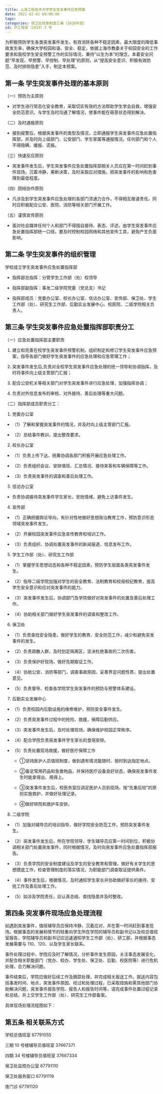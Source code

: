 ```yaml
---
title: 上海工程技术大学学生突发事件应急预案
date: 2021-02-01 00:00:00
tags: 
categories: 保卫处规章制度汇编（2020年度）
id: 沪工程保〔2019〕3 号
---
```


为积极预防学生各类突发事件发生，有效消除各种不稳定因素，最大限度的降低事故发生率，确保大学校园和谐、安全、稳定，依据上海市教委关于校园安全的工作要求和我校学生安全预警工作的实际情况，秉持“以生为本”的理念，本着安全问题“早发现、早预警、早控制、早处理”的原则，从“提高安全意识、积极有效防范、及时排除隐患”入手，制定本预案。

## 第一条 学生突发事件处理的基本原则

（一）预防为主原则

- 对学生进行常态化安全教育，采取切实有效的方法帮助学生学会自救，增强安全防范意识。与学生及时沟通了解情况，使事件能在萌芽状态得到解决。

（二）及时通报原则

- 接到报警后，根据突发事件的类型及情况，立即通报学生突发事件应急处置指挥部，并及时向上级部门、公安部门、学生家属等通报情况。任何部门和个人不得隐瞒、缓报、谎报。

（三）快速反应原则

- 突发事件发生后，学生突发事件应急处置指挥部相关人员应在第一时间赶到事件现场，沉着冷静，果断决策，及时采取应对措施，把突发事件的影响和危害降到最低程度。

（四）团结协作原则

- 凡涉及到学生突发事件应急处理的各部门须通力合作，不得相互推诿责任。同时应积极配合公安、医院、消防等相关部门开展工作。

（五）谨慎宣传原则

- 面对社会媒体任何个人和部门不得擅自接待、表态、评述，由学生突发事件应急处置指挥部统一口径。要及时控制校园网络和其他宣传工具，避免产生负面影响。

## 第二条 学生突发事件的组织管理

学校成立学生突发事件应急处置指挥部

- 指挥部总指挥：分管学生工作部（处）校领导

- 指挥部副指挥：事发二级学院党委（党总支）书记

- 指挥部成员：党委办公室、校长办公室、信访办公室、宣传部、保卫处、学生工作部（处）、研究生工作部、后勤实业发展中心、校医院、二级学院相关负责人。

## 第三条 学生突发事件应急处置指挥部职责分工

（一）应急处置指挥部主要职责

1. 建立和完善在校学生突发事件预警机制，组织制定和修订学生突发事件应急预案，指导各部门做好学生突发事件的应急处理和应急管理工作；

2. 突发事件发生后,负责对全校学生突发事件应急处理的统一领导和协调指挥，及时将事件向上级主管部门汇报；

3. 配合公安机关等相关部门对学生突发事件进行应急处理，加强指挥协调；

4. 负责对外信息发布的审核、对外接待、善后处理等重大问题。

（二）指挥部成员职责分工：

1. 党委办公室 

- （1）了解和掌握突发事件的情况，并及时向上级主管部门汇报。

- （2）总结事件教训，提出整改要求。

2. 校长办公室

- （1）负责上传下达、统筹协调各部门积极开展应急处理工作。

- （2）负责组织会议、安排值班、汇总情况、接待来客和车辆保障等工作。

- （3）负责突发事件的调查和善后处理工作。

3. 信访办公室

- 负责协调接待突发事件学生家长，安抚情绪，避免上访事件发生。

4. 宣传部

- （1）正确把握舆论导向，有针对性地做好思想政治教育工作，预防意识形态领域突发事件发生。

- （2）开展校园突发事件应急宣传教育和培训工作。

- （3）负责组织、协调处置突发事件的新闻报道、信息发布工作。

5. 学生工作部（处）、研究生工作部

- （1）掌握学生思想动态和各种不稳定因素，预防学生层面各类突发事件发生。

- （2）指导二级学院加强对学生的安全教育、法制教育和校规校纪教育，提高学生安全意识和应对突发事件的能力。

- （3）突发事件发生后，协调部门及学院做好对突发事件的处置及善后处理工作。

- （4）协助相关部门做好学生突发事件的调查和整改工作。

6. 保卫处

- （1）负责查找安全隐患，做好学生的教育、安全防范工作，减少和避免突发事件的发生。

- （2）负责疏散人群，及时划定隔离区，坚决杜绝事故的二次伤害。

- （3）负责保护好现场，做好先期取证工作。

- （4）协助公安、消防等部门，调查事故原因，妥善界定问题性质，提出处置意见。

- （5）负责督导、检查各学院学生突发事件的预防与预警体系建设。

7. 后勤实业发展中心

- （1）负责校园内后勤设施的维修维护，预防安全事件发生。

- （2）负责突发事件过程中的抢险、救援，保障后勤供应。

- （3）突发事件发生后，及时处理现场，确保维护校园正常秩序。

- （4）配合学院负责突发事件学生家长的食宿安排。

- （5）负责处置现场救援，做好医疗保障工作

  - ①坚持医护人员值班制度，做到遇有情况能随时、按时到达指定地点。

  - ②备足常用药品和急救物品，并保持医疗设备良好状态，确保突发事件发生时能拿得出、用得上。

  - ③突发事件发生后，校医务室应调足医护人员到现场，按“先重后轻”的原则实施救护，并做好处理记录。

  - ④做好转院和救护车安排。

8. 二级学院

- （1）加强对辅导员的培训指导，做好学院安全防范工作，预防突发事件发生。

- （2）突发事件发生后，所在学院领导、学生辅导员应第一时间到位，积极协调相关部门处置突发事件，同时根据情况，及时向突发事件应急处置指挥部报告。

- （3）负责学院的安全制度建设及学生的安全教育和管理，做好有关学生的思想摸底工作，检查管理制度的落实情况，为职能部门调查取证提供条件。

- （4）事件发生后，根据情况，及时通知学生家长并协助做好家长的接待、安抚工作及善后处理工作。

- （5）如涉及学院责任，应认真总结、查找隐患并及时整改。

## 第四条 突发事件现场应急处理流程

如遇到突发事件，值班辅导员应保持冷静，沉着应对，并在第一时间赶到事发现场。根据事态的发展和情节的轻重向学生所在学院的辅导员和副书记以及校总值班室报告，学院辅导员和副书记应迅速通知学生工作部（处）、研工部，并根据事态发展需要与 110、120、以及学生家长联系。

事件处理过程中，学院应及时了解情况，分析事件发生原因，关注事态发展变化，并配合相关职能部门（党办、校办、学生处、保卫处、后勤、校医院等）进行危机处理，合力解决问题。

事件结束后，学院应做好后续工作及跟踪处理，并完成相关报送工作。报送内容包括事发时间、地点，突发事件原因、经过和处理过程，已采取措施和需其他部门协助解决问题，突发事件报告学院、报告人和报告时间等，请完成事件处置过程记录和总结，并上交学生工作部（处）、研究生工作部备案。

具体现场处理流程图如下：

## 第五条 相关联系方式

学校总值班室 67791055

三期 10 号楼辅导员值班室 37667371

四期 34 号楼辅导员值班室 37667334

保卫处监控办公室 67791110

保卫处服务窗口 67791119

夜门诊 67791120
